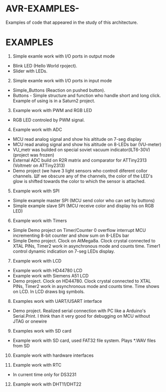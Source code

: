 # AVR-EXAMPLES-
Examples of code that appeared in the study of this architecture.

# EXAMPLES

1. Simple examle work with I/O ports in output mode
  - Blink LED (Hello World rpoject).
  - Slider with LEDs.

2. Simple examle work with I/O ports in input mode 
  - Simple_Buttons (Reaction on pushed button).
  - Buttons - Simple structure and function who handle short and long click.
    Example of using is in a Saturn2 project. 

3. Example work with PWM and RGB LED
  - RGB LED controled by PWM signal.
  
4. Example work with ADC
  - MCU read analog signal and show his altitude on 7-seg display
  - MCU read analog signal and show his altitude on 8-LEDs bar (VU-meter)
  - VU_metr was builded on special soviet vacuum indicator(ILT6-30V) (project was frozen)
  - External ADC build on R2R matrix and comparator for ATTiny2313 (Voltmetr on ATTiny2313)
  - Demo project (we have 3 light sensors who controll diferent collor channels. Шf we obscure any of the channels, the color of the LED's     glow is shifted towards the color to which the sensor is attached.
  
5. Example work with SPI
  - Simple example master SPI (MCU send color who can set by buttons)
  - Simple example slave SPI (MCU receive color and display his on RGB LED)
  
6. Example work with Timers
  - Simple Demo project on Timer/Counter 0 overflow interrupt MCU incrementing 8-bit counter and show sum on 8-LEDs bar
  - Simple Demo project. Clock on AtMega8a. Clock crystal connected to XTAL PINs, Timer2 work in asynchronous mode and counts time. Timer1     control dynamic indication on 7-seg LEDs display.
  
7. Example work with LCD
  - Example work with HD44780 LCD
  - Example work with Siemens A51 LCD
  - Demo project. Clock on HD44780. Clock crystal connected to XTAL PINs, Timer2 work in asynchronous mode and counts time. Time shows on     LCD. In LCD draws big symbols.

8. Examples work with UART/USART interface
  - Demo project. Realized serial connection with PC like a Arduino's Serial.Print. I think than it very good for debugging on MCU without JTAG or onewire
  
9. Examples work with SD card
  - Example work with SD card, used FAT32 file system. Plays *.WAV files from SD

10. Example work with hardware interfaces

11. Example work with RTC
  - In current time only for DS3231

12. Example work with DHT11/DHT22

